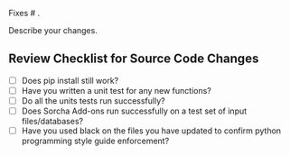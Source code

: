 Fixes # .

Describe your changes.

## Review Checklist for Source Code Changes

- [ ] Does pip install still work?
- [ ] Have you written a unit test for any new functions?
- [ ] Do all the units tests run successfully?
- [ ] Does Sorcha Add-ons run successfully on a test set of input files/databases?
- [ ] Have you used black on the files you have updated to confirm python programming style guide enforcement?
